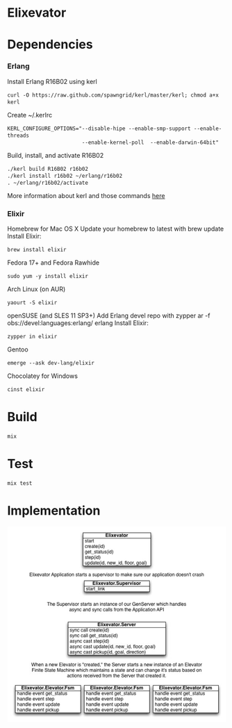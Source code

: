 # Elixevator

# Dependencies

### Erlang

Install Erlang R16B02 using kerl

```
curl -O https://raw.github.com/spawngrid/kerl/master/kerl; chmod a+x kerl
```

Create ~/.kerlrc

```
KERL_CONFIGURE_OPTIONS="--disable-hipe --enable-smp-support --enable-threads
                        --enable-kernel-poll  --enable-darwin-64bit"
```

Build, install, and activate R16B02

```
./kerl build R16B02 r16b02
./kerl install r16b02 ~/erlang/r16b02
. ~/erlang/r16b02/activate
```

More information about kerl and those commands [here](https://gist.github.com/drewkerrigan/7795322)

### Elixir

Homebrew for Mac OS X
Update your homebrew to latest with brew update
Install Elixir: 

```
brew install elixir
```

Fedora 17+ and Fedora Rawhide

```
sudo yum -y install elixir
```

Arch Linux (on AUR)

```
yaourt -S elixir
```

openSUSE (and SLES 11 SP3+)
Add Erlang devel repo with zypper ar -f obs://devel:languages:erlang/ erlang
Install Elixir: 

```
zypper in elixir
```

Gentoo

```
emerge --ask dev-lang/elixir
```

Chocolatey for Windows

```
cinst elixir
```

# Build

```
mix
```

# Test

```
mix test
```

# Implementation

![Diagram](https://raw.githubusercontent.com/drewkerrigan/elixevator/master/diagram.jpg "Diagram")


